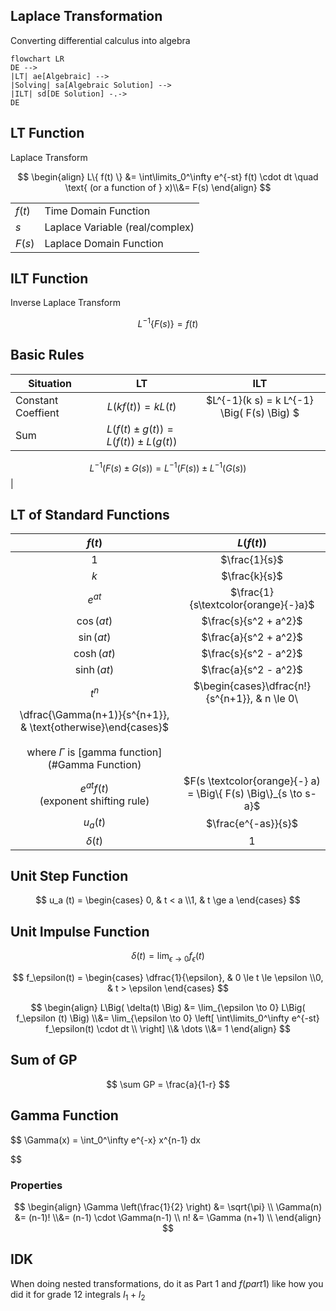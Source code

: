 ## Laplace Transformation

Converting differential calculus into algebra

```mermaid
flowchart LR
DE -->
|LT| ae[Algebraic] -->
|Solving| sa[Algebraic Solution] -->
|ILT| sd[DE Solution] -.->
DE
```

## LT Function

Laplace Transform

$$
\begin{align}
L\{ f(t) \}
&= \int\limits_0^\infty e^{-st} f(t) \cdot dt 
\quad \text{ (or a function of } x)\\&= F(s)
\end{align}
$$

|        |                                 |
| ------ | ------------------------------- |
| $f(t)$ | Time Domain Function            |
| $s$    | Laplace Variable (real/complex) |
| $F(s)$ | Laplace Domain Function         |

## ILT Function

Inverse Laplace Transform

$$
L^{-1} \{ F(s) \} = f(t)
$$

## Basic Rules

| Situation          |                              LT                              |                             ILT                              |
| ------------------ | :----------------------------------------------------------: | :----------------------------------------------------------: |
| Constant Coeffient |                $L\Big(k f(t) \Big) = k L(t)$                 |          $L^{-1}(k s) = k L^{-1} \Big( F(s) \Big) $          |
| Sum                | $L \Big( f(t) \pm g(t) \Big) = L \Big( f(t) \Big) \pm L \Big( g(t) \Big)$ | 

$$
L^{-1} \Big( F(s) \pm G(s) \Big) = L^{-1} \Big( F(s) \Big) \pm L^{-1} \Big( G(s) \Big)
$$
 |

## LT of Standard Functions

|                   $f(t)$                    |                     $L\Big( f(t) \Big)$                      |
| :-----------------------------------------: | :----------------------------------------------------------: |
|                     $1$                     |                        $\frac{1}{s}$                         |
|                     $k$                     |                        $\frac{k}{s}$                         |
|                  $e^{at}$                   |             $\frac{1}{s\textcolor{orange}{-}a}$              |
|                 $\cos(at)$                  |                    $\frac{s}{s^2 + a^2}$                     |
|                 $\sin(at)$                  |                    $\frac{a}{s^2 + a^2}$                     |
|                 $\cosh(at)$                 |                    $\frac{s}{s^2 - a^2}$                     |
|                 $\sinh(at)$                 |                    $\frac{a}{s^2 - a^2}$                     |
|                    $t^n$                    | $\begin{cases}\dfrac{n!}{s^{n+1}}, & n \le 0\\
\dfrac{\Gamma(n+1)}{s^{n+1}}, & \text{otherwise}\end{cases}$<br /><br />where $\Gamma$ is [gamma function](#Gamma Function) |
| $e^{at} f(t)$<br />(exponent shifting rule) | $F(s \textcolor{orange}{-} a) = \Big\{ F(s) \Big\}_{s \to s-a}$ |
|                  $u_a(t)$                   |                     $\frac{e^{-as}}{s}$                      |
|                $\delta (t)$                 |                             $1$                              |

## Unit Step Function

$$
u_a (t) =
\begin{cases}
0, & t < a \\1, & t \ge a
\end{cases}
$$

## Unit Impulse Function

$$
\delta (t) = \lim_{\epsilon \to 0} f_\epsilon(t)
$$

$$
f_\epsilon(t) =
\begin{cases}
\dfrac{1}{\epsilon}, & 0 \le t \le \epsilon \\0, & t > \epsilon
\end{cases}
$$

$$
\begin{align}
L\Big( \delta(t) \Big)
&= \lim_{\epsilon \to 0} L\Big( f_\epsilon (t) \Big) \\&= \lim_{\epsilon \to 0} \left[
	\int\limits_0^\infty e^{-st}  f_\epsilon(t) \cdot dt \\
\right] \\& \dots \\&= 1
\end{align}
$$

## Sum of GP

$$
\sum GP = \frac{a}{1-r}
$$

## Gamma Function

$$
\Gamma(x) = \int_0^\infty e^{-x} x^{n-1} dx

$$

### Properties

$$
\begin{align}
\Gamma \left(\frac{1}{2} \right)
&= \sqrt{\pi} \\
\Gamma(n)
&= (n-1)! \\&= (n-1) \cdot \Gamma(n-1) \\ 
n! &= \Gamma (n+1) \\
\end{align}
$$

## IDK

When doing nested transformations, do it as Part 1 and $f(part 1)$ like how you did it for grade 12 integrals $I_1 + I_2$
